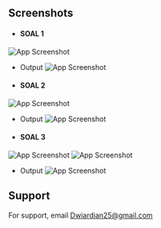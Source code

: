 ## Screenshots

- #### SOAL 1
![App Screenshot](https://snipboard.io/2D80qS.jpg)

-  Output
![App Screenshot](https://snipboard.io/JB8obt.jpg)


- #### SOAL 2
![App Screenshot](https://snipboard.io/dyxVXj.jpg)

-  Output
   ![App Screenshot](https://snipboard.io/xnH65j.jpg)

- #### SOAL 3
![App Screenshot](https://snipboard.io/mlHxO8.jpg)
![App Screenshot](https://snipboard.io/S18r3U.jpg)

- Output
   ![App Screenshot](https://snipboard.io/AToNOD.jpg)

## Support

For support, email Dwiardian25@gmail.com
